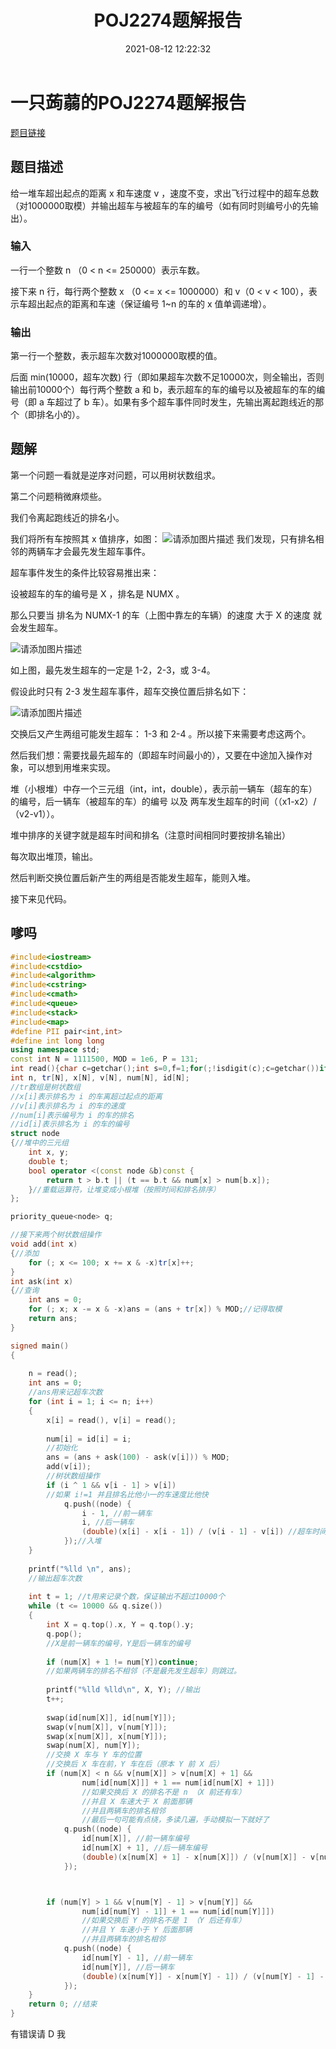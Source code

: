 ﻿---
title: POJ2274题解报告
date: 2021-08-12 12:22:32
tags: 
- c++
- 数据结构
- 例题
categories: 一只蒟蒻的c++学习笔记
---
# 一只蒟蒻的POJ2274题解报告
[题目链接](http://poj.org/problem?id=2274)<!--more-->
## 题目描述
给一堆车超出起点的距离 x 和车速度 v ，速度不变，求出飞行过程中的超车总数（对1000000取模）并输出超车与被超车的车的编号（如有同时则编号小的先输出）。
### 输入
一行一个整数 n （0 < n <= 250000）表示车数。

接下来 n 行，每行两个整数 x （0 <= x <= 1000000）和 v（0 < v < 100），表示车超出起点的距离和车速（保证编号 1~n 的车的 x 值单调递增）。
### 输出
第一行一个整数，表示超车次数对1000000取模的值。

后面 min(10000，超车次数) 行（即如果超车次数不足10000次，则全输出，否则输出前10000个）每行两个整数 a 和 b，表示超车的车的编号以及被超车的车的编号（即 a 车超过了 b 车）。如果有多个超车事件同时发生，先输出离起跑线近的那个（即排名小的）。
## 题解
第一个问题一看就是逆序对问题，可以用树状数组求。

第二个问题稍微麻烦些。

我们令离起跑线近的排名小。

我们将所有车按照其 x 值排序，如图：
![请添加图片描述](https://img-blog.csdnimg.cn/3f9dc9693f714c6187b47554ddbb27e2.jpg)
我们发现，只有排名相邻的两辆车才会最先发生超车事件。

超车事件发生的条件比较容易推出来：

设被超车的车的编号是 X ，排名是 NUMX 。

那么只要当 排名为 NUMX-1 的车（上图中靠左的车辆）的速度 大于 X 的速度 就会发生超车。


![请添加图片描述](https://img-blog.csdnimg.cn/3ab57d5b48b145dfa5a0738686fc789e.png?x-oss-process=image/watermark,type_ZmFuZ3poZW5naGVpdGk,shadow_10,text_aHR0cHM6Ly9ibG9nLmNzZG4ubmV0L0R1bWJ5X2NhdA==,size_16,color_FFFFFF,t_70)

如上图，最先发生超车的一定是 1-2，2-3，或 3-4。

假设此时只有 2-3 发生超车事件，超车交换位置后排名如下：

![请添加图片描述](https://img-blog.csdnimg.cn/ec436cd4fce248b5b3003888e39a12ec.png?x-oss-process=image/watermark,type_ZmFuZ3poZW5naGVpdGk,shadow_10,text_aHR0cHM6Ly9ibG9nLmNzZG4ubmV0L0R1bWJ5X2NhdA==,size_16,color_FFFFFF,t_70)

交换后又产生两组可能发生超车： 1-3 和 2-4 。所以接下来需要考虑这两个。

然后我们想：需要找最先超车的（即超车时间最小的），又要在中途加入操作对象，可以想到用堆来实现。

堆（小根堆）中存一个三元组（int，int，double），表示前一辆车（超车的车）的编号，后一辆车（被超车的车）的编号 以及 两车发生超车的时间（（x1-x2）/（v2-v1））。

堆中排序的关键字就是超车时间和排名（注意时间相同时要按排名输出）

每次取出堆顶，输出。

然后判断交换位置后新产生的两组是否能发生超车，能则入堆。

接下来见代码。
## 嗲吗
```cpp
#include<iostream>
#include<cstdio>
#include<algorithm>
#include<cstring>
#include<cmath>
#include<queue>
#include<stack>
#include<map>
#define PII pair<int,int>
#define int long long
using namespace std;
const int N = 1111500, MOD = 1e6, P = 131;
int read(){char c=getchar();int s=0,f=1;for(;!isdigit(c);c=getchar())if(c=='-')f=-1;for(;isdigit(c);c=getchar())s=s*10+c-48;return s*f;}
int n, tr[N], x[N], v[N], num[N], id[N];
//tr数组是树状数组
//x[i]表示排名为 i 的车离超过起点的距离
//v[i]表示排名为 i 的车的速度
//num[i]表示编号为 i 的车的排名
//id[i]表示排名为 i 的车的编号
struct node 
{//堆中的三元组
	int x, y;
	double t;
	bool operator <(const node &b)const {
		return t > b.t || (t == b.t && num[x] > num[b.x]);
	}//重载运算符，让堆变成小根堆（按照时间和排名排序）
};

priority_queue<node> q;

//接下来两个树状数组操作
void add(int x) 
{//添加
	for (; x <= 100; x += x & -x)tr[x]++;
}
int ask(int x) 
{//查询
	int ans = 0;
	for (; x; x -= x & -x)ans = (ans + tr[x]) % MOD;//记得取模
	return ans;
}

signed main() 
{
	
	n = read();
	int ans = 0;
	//ans用来记超车次数
	for (int i = 1; i <= n; i++) 
	{
		x[i] = read(), v[i] = read();
		
		num[i] = id[i] = i;
		//初始化
		ans = (ans + ask(100) - ask(v[i])) % MOD;
		add(v[i]);
		//树状数组操作
		if (i ^ 1 && v[i - 1] > v[i])
		//如果 i!=1 并且排名比他小一的车速度比他快
			q.push((node) { 
				i - 1, //前一辆车
				i, //后一辆车
				(double)(x[i] - x[i - 1]) / (v[i - 1] - v[i]) //超车时间 
			});//入堆
	}
	
	printf("%lld \n", ans);
	//输出超车次数
	
	int t = 1; //t用来记录个数，保证输出不超过10000个
	while (t <= 10000 && q.size()) 
	{
		int X = q.top().x, Y = q.top().y;
		q.pop();
		//X是前一辆车的编号，Y是后一辆车的编号
		
		if (num[X] + 1 != num[Y])continue;
		//如果两辆车的排名不相邻（不是最先发生超车）则跳过。
		
		printf("%lld %lld\n", X, Y); //输出
		t++;
		
		swap(id[num[X]], id[num[Y]]);
		swap(v[num[X]], v[num[Y]]);
		swap(x[num[X]], x[num[Y]]);
		swap(num[X], num[Y]);
		//交换 X 车与 Y 车的位置
		//交换后 X 车在前，Y 车在后（原本 Y 前 X 后）
		if (num[X] < n && v[num[X]] > v[num[X] + 1] &&
		        num[id[num[X]]] + 1 == num[id[num[X] + 1]])
		        //如果交换后 X 的排名不是 n （X 前还有车）
		        //并且 X 车速大于 X 前面那辆
		        //并且两辆车的排名相邻
		        //最后一句可能有点绕，多读几遍，手动模拟一下就好了
			q.push((node) {
				id[num[X]], //前一辆车编号
				id[num[X] + 1], //后一辆车编号
				(double)(x[num[X] + 1] - x[num[X]]) / (v[num[X]] - v[num[X] + 1]) //时间
			});



		if (num[Y] > 1 && v[num[Y] - 1] > v[num[Y]] &&
		        num[id[num[Y] - 1]] + 1 == num[id[num[Y]]])
		        //如果交换后 Y 的排名不是 1 （Y 后还有车）
		        //并且 Y 车速小于 Y 后面那辆
		        //并且两辆车的排名相邻
			q.push((node) {
				id[num[Y] - 1], //前一辆车
				id[num[Y]], //后一辆车
				(double)(x[num[Y]] - x[num[Y] - 1]) / (v[num[Y] - 1] - v[num[Y]]) //时间
			});
	}
	return 0; //结束
}
```

有错误请 D 我